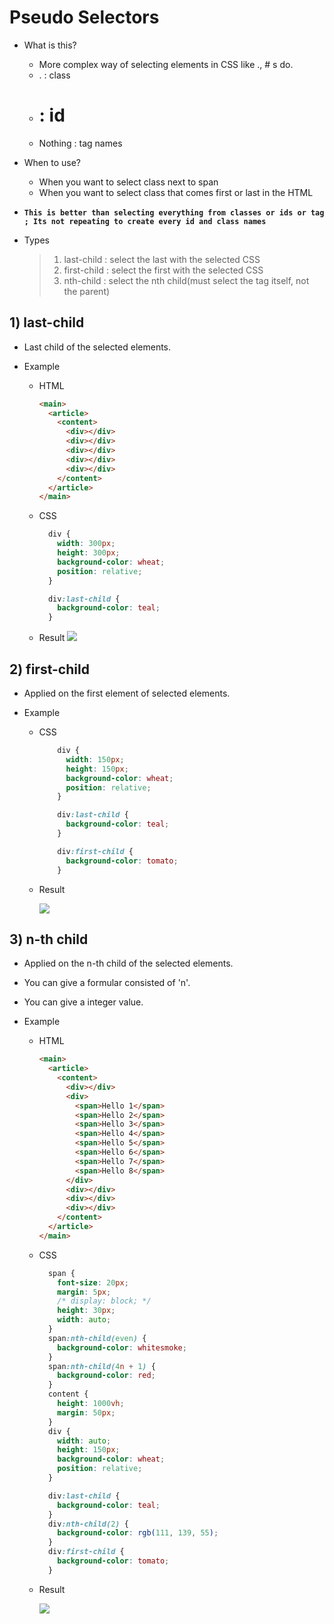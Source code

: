 <link href="../md_config/style.css" rel="stylesheet">

# Pseudo Selectors

- What is this?

  - More complex way of selecting elements in CSS like ., # s do.
  - . : class
  - # : id
  - Nothing : tag names

- When to use?

  - When you want to select class next to span
  - When you want to select class that comes first or last in the HTML

- **`This is better than selecting everything from classes or ids or tag ; Its not repeating to create every id and class names`**

- Types
  > 1. last-child : select the last with the selected CSS
  > 2. first-child : select the first with the selected CSS
  > 3. nth-child : select the nth child(must select the tag itself, not the parent)

## 1) last-child

- Last child of the selected elements.
- Example

  - HTML
    ```HTML
    <main>
      <article>
        <content>
          <div></div>
          <div></div>
          <div></div>
          <div></div>
          <div></div>
        </content>
      </article>
    </main>
    ```
  - CSS

    ```CSS
      div {
        width: 300px;
        height: 300px;
        background-color: wheat;
        position: relative;
      }

      div:last-child {
        background-color: teal;
      }
    ```

  - Result
    <img src="images/2021-08-08-09-38-26.png" />

## 2) first-child

- Applied on the first element of selected elements.
- Example

  - CSS

    ```CSS
        div {
          width: 150px;
          height: 150px;
          background-color: wheat;
          position: relative;
        }

        div:last-child {
          background-color: teal;
        }

        div:first-child {
          background-color: tomato;
        }
    ```

  - Result

    <img src="images/2021-08-08-09-41-55.png" />

## 3) n-th child

- Applied on the n-th child of the selected elements.
- You can give a formular consisted of 'n'.
- You can give a integer value.
- Example

  - HTML
    ```HTML
    <main>
      <article>
        <content>
          <div></div>
          <div>
            <span>Hello 1</span>
            <span>Hello 2</span>
            <span>Hello 3</span>
            <span>Hello 4</span>
            <span>Hello 5</span>
            <span>Hello 6</span>
            <span>Hello 7</span>
            <span>Hello 8</span>
          </div>
          <div></div>
          <div></div>
          <div></div>
        </content>
      </article>
    </main>
    ```
  - CSS

    ```CSS
      span {
        font-size: 20px;
        margin: 5px;
        /* display: block; */
        height: 30px;
        width: auto;
      }
      span:nth-child(even) {
        background-color: whitesmoke;
      }
      span:nth-child(4n + 1) {
        background-color: red;
      }
      content {
        height: 1000vh;
        margin: 50px;
      }
      div {
        width: auto;
        height: 150px;
        background-color: wheat;
        position: relative;
      }

      div:last-child {
        background-color: teal;
      }
      div:nth-child(2) {
        background-color: rgb(111, 139, 55);
      }
      div:first-child {
        background-color: tomato;
      }
    ```

  - Result

    <img src="images/2021-08-08-14-42-30.png" />
